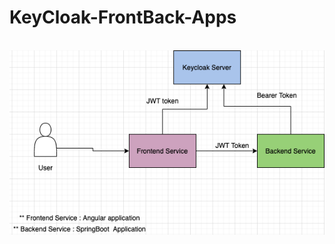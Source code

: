 # KeyCloak-FrontBack-Apps


<br>
<img src="https://github.com/kalidask/KeyCloak-FrontBack-Apps/blob/main/images/Keycloak-secure-front-backend.png" />
</br>
